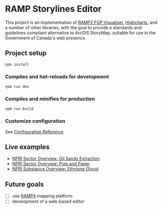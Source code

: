 # RAMP Storylines Editor

This project is an implementation of [RAMP2 FGP Visualiser](https://github.com/fgpv-vpgf/fgpv-vpgf), [Highcharts](https://www.highcharts.com/), and a number of other libraries, with the goal to provide a standards and guidelines compliant alternative to ArcGIS StoryMap, suitable for use in the Government of Canada's web presence. 

## Project setup

```
npm install
```

### Compiles and hot-reloads for development

```
npm run dev
```

### Compiles and minifies for production

```
npm run build
```

### Customize configuration

See [Configuration Reference](https://cli.vuejs.org/config/).

## Live examples

- [NPRI Sector Overview: Oil Sands Extraction](https://environmental-maps.canada.ca/RAMP-Storylines/index-ca-en.html#/en/410b88da-0ed1-4749-903f-5e76c24e2e5f)
- [NPRI Sector Overview: Pulp and Paper](https://environmental-maps.canada.ca/RAMP-Storylines/index-ca-en.html#/en/f6f7baf4-cccb-4521-a037-b4691b0f0d49)
- [NPRI Substance Overview: Ethylene Glycol](https://environmental-maps.canada.ca/RAMP-Storylines/index-ca-en.html#/en/ea24000c-7dc3-49a9-baac-c55d28dcaeb9)

## Future goals

- [ ] use [RAMP4](https://github.com/ramp4-pcar4/ramp4-pcar4) mapping platform
- [ ] development of a web-based editor
